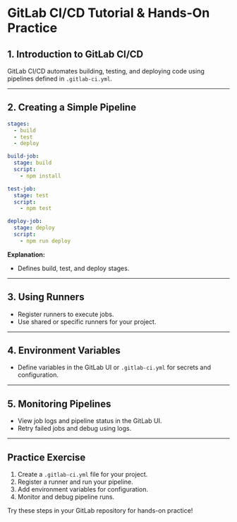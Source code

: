 # GitLab CI/CD Tutorial & Hands-On Practice

## 1. Introduction to GitLab CI/CD
GitLab CI/CD automates building, testing, and deploying code using pipelines defined in `.gitlab-ci.yml`.

---

## 2. Creating a Simple Pipeline
```yaml
stages:
  - build
  - test
  - deploy

build-job:
  stage: build
  script:
    - npm install

test-job:
  stage: test
  script:
    - npm test

deploy-job:
  stage: deploy
  script:
    - npm run deploy
```
**Explanation:**
- Defines build, test, and deploy stages.

---

## 3. Using Runners
- Register runners to execute jobs.
- Use shared or specific runners for your project.

---

## 4. Environment Variables
- Define variables in the GitLab UI or `.gitlab-ci.yml` for secrets and configuration.

---

## 5. Monitoring Pipelines
- View job logs and pipeline status in the GitLab UI.
- Retry failed jobs and debug using logs.

---

## Practice Exercise
1. Create a `.gitlab-ci.yml` file for your project.
2. Register a runner and run your pipeline.
3. Add environment variables for configuration.
4. Monitor and debug pipeline runs.

Try these steps in your GitLab repository for hands-on practice!
